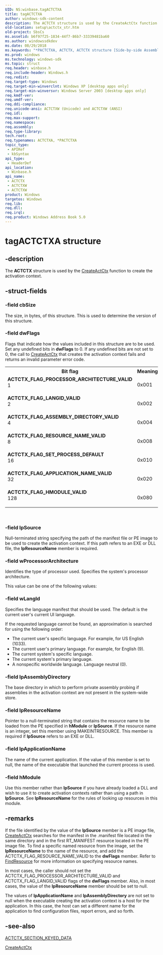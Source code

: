 ```yaml
---
UID: NS:winbase.tagACTCTXA
title: tagACTCTXA
author: windows-sdk-content
description: The ACTCTX structure is used by the CreateActCtx function to create the activation context.
old-location: setup\actctx_str.htm
old-project: SbsCs
ms.assetid: b6f97f25-1834-44f7-86b7-33339481ba60
ms.author: windowssdkdev
ms.date: 08/29/2018
ms.keywords: "*PACTCTXA, ACTCTX, ACTCTX structure [Side-by-side Assemblies], ACTCTXA, ACTCTXW, ACTCTX_FLAG_APPLICATION_NAME_VALID, ACTCTX_FLAG_ASSEMBLY_DIRECTORY_VALID, ACTCTX_FLAG_HMODULE_VALID, ACTCTX_FLAG_LANGID_VALID, ACTCTX_FLAG_PROCESSOR_ARCHITECTURE_VALID, ACTCTX_FLAG_RESOURCE_NAME_VALID, ACTCTX_FLAG_SET_PROCESS_DEFAULT, PACTCTX, PACTCTX structure pointer [Side-by-side Assemblies], _win32_actctx_str, setup.actctx_str, tagACTCTXA, tagACTCTXW, winbase/ACTCTX, winbase/ACTCTXW, winbase/PACTCTX"
ms.prod: windows
ms.technology: windows-sdk
ms.topic: struct
req.header: winbase.h
req.include-header: Windows.h
req.redist: 
req.target-type: Windows
req.target-min-winverclnt: Windows XP [desktop apps only]
req.target-min-winversvr: Windows Server 2003 [desktop apps only]
req.kmdf-ver: 
req.umdf-ver: 
req.ddi-compliance: 
req.unicode-ansi: ACTCTXW (Unicode) and ACTCTXW (ANSI)
req.idl: 
req.max-support: 
req.namespace: 
req.assembly: 
req.type-library: 
tech.root: 
req.typenames: ACTCTXA, *PACTCTXA
topic_type:
 - APIRef
 - kbSyntax
api_type:
 - HeaderDef
api_location:
 - Winbase.h
api_name:
 - ACTCTX
 - ACTCTXW
 - ACTCTXW
product: Windows
targetos: Windows
req.lib: 
req.dll: 
req.irql: 
req.product: Windows Address Book 5.0
---
```


# tagACTCTXA structure


## -description


The 
<b>ACTCTX</b> structure is used by the 
<a href="https://msdn.microsoft.com/11508215-8d8b-4040-a725-88804103fac4">CreateActCtx</a> function to create the activation context.


## -struct-fields




### -field cbSize

The size, in bytes, of this structure. This is used to determine the version of this structure.


### -field dwFlags

Flags that indicate how the values included in this structure are to be used. Set any undefined bits in <b>dwFlags</b> to 0. If any undefined bits are not set to 0, the call to 
<a href="https://msdn.microsoft.com/11508215-8d8b-4040-a725-88804103fac4">CreateActCtx</a> that creates the activation context fails and returns an invalid parameter error code. 



<table>
<tr>
<th>Bit flag</th>
<th>Meaning</th>
</tr>
<tr>
<td width="40%"><a id="ACTCTX_FLAG_PROCESSOR_ARCHITECTURE_VALID"></a><a id="actctx_flag_processor_architecture_valid"></a><dl>
<dt><b>ACTCTX_FLAG_PROCESSOR_ARCHITECTURE_VALID</b></dt>
<dt>1</dt>
</dl>
</td>
<td width="60%">
0x001

</td>
</tr>
<tr>
<td width="40%"><a id="ACTCTX_FLAG_LANGID_VALID"></a><a id="actctx_flag_langid_valid"></a><dl>
<dt><b>ACTCTX_FLAG_LANGID_VALID</b></dt>
<dt>2</dt>
</dl>
</td>
<td width="60%">
0x002

</td>
</tr>
<tr>
<td width="40%"><a id="ACTCTX_FLAG_ASSEMBLY_DIRECTORY_VALID"></a><a id="actctx_flag_assembly_directory_valid"></a><dl>
<dt><b>ACTCTX_FLAG_ASSEMBLY_DIRECTORY_VALID</b></dt>
<dt>4</dt>
</dl>
</td>
<td width="60%">
0x004

</td>
</tr>
<tr>
<td width="40%"><a id="ACTCTX_FLAG_RESOURCE_NAME_VALID"></a><a id="actctx_flag_resource_name_valid"></a><dl>
<dt><b>ACTCTX_FLAG_RESOURCE_NAME_VALID</b></dt>
<dt>8</dt>
</dl>
</td>
<td width="60%">
0x008

</td>
</tr>
<tr>
<td width="40%"><a id="ACTCTX_FLAG_SET_PROCESS_DEFAULT"></a><a id="actctx_flag_set_process_default"></a><dl>
<dt><b>ACTCTX_FLAG_SET_PROCESS_DEFAULT</b></dt>
<dt>16</dt>
</dl>
</td>
<td width="60%">
0x010

</td>
</tr>
<tr>
<td width="40%"><a id="ACTCTX_FLAG_APPLICATION_NAME_VALID"></a><a id="actctx_flag_application_name_valid"></a><dl>
<dt><b>ACTCTX_FLAG_APPLICATION_NAME_VALID</b></dt>
<dt>32</dt>
</dl>
</td>
<td width="60%">
0x020

</td>
</tr>
<tr>
<td width="40%"><a id="ACTCTX_FLAG_HMODULE_VALID"></a><a id="actctx_flag_hmodule_valid"></a><dl>
<dt><b>ACTCTX_FLAG_HMODULE_VALID</b></dt>
<dt>128</dt>
</dl>
</td>
<td width="60%">
0x080

</td>
</tr>
</table>
 


### -field lpSource

Null-terminated string specifying the path of the manifest file or PE image to be used to create the activation context. If this path refers to an EXE or DLL file, the  <b>lpResourceName</b> member is required.


### -field wProcessorArchitecture

Identifies the type of processor used. Specifies the system's processor architecture.

This value can be one of the following values: 





### -field wLangId

Specifies the language manifest that should be used. The default is the current user's current UI language. 

If the requested language cannot be found, an approximation is searched for using the following order: 




<ul>
<li>The current user's specific language. For example, for US English (1033).</li>
<li>The current user's primary language. For example, for English (9).</li>
<li>The current system's specific language.</li>
<li>The current system's primary language.</li>
<li>A nonspecific worldwide language. Language neutral (0).</li>
</ul>

### -field lpAssemblyDirectory

The base directory in which to perform private assembly probing if assemblies in the activation context are not present in the system-wide store.


### -field lpResourceName

Pointer to a null-terminated string that contains the resource name to be loaded from the PE specified in <b>hModule</b> or <b>lpSource</b>. If the resource name is an integer, set this member using MAKEINTRESOURCE. This member is required if   <b>lpSource</b> refers to an EXE or DLL.


### -field lpApplicationName

The name of the current application. If the value of this member is set to null, the name of the executable that launched the current process is used.


### -field hModule

Use this member rather than <b>lpSource</b> if you have already loaded a DLL and wish to use it to create activation contexts rather than using a path in <b>lpSource</b>. See <b>lpResourceName</b> for the rules of looking up resources in this module.


## -remarks



If the file identified by the value of the <b>lpSource</b> member is a PE image file, 
<a href="https://msdn.microsoft.com/11508215-8d8b-4040-a725-88804103fac4">CreateActCtx</a> searches for the manifest in the .manifest file located in the same directory and in the first RT_MANIFEST resource located in the PE image file. To find a specific named resource from the image, set the <b>lpResourceName</b> to the name of the resource, and add the ACTCTX_FLAG_RESOURCE_NAME_VALID to the <b>dwFlags</b> member. Refer to 
<a href="_win32_findresource_cpp">FindResource</a> for more information on specifying resource names.

In most cases, the caller should not set the ACTCTX_FLAG_PROCESSOR_ARCHITECTURE_VALID and ACTCTX_FLAG_LANGID_VALID flags of the <b>dwFlags</b> member. Also, in most cases, the value of the <b>lpResourceName</b> member should be set to null.

The values of <b>lpApplicationName</b> and <b>lpAssemblyDirectory</b> are not set to null when the executable creating the activation context is a host for the application. In this case, the host can set a different name for the application to find configuration files, report errors, and so forth.




## -see-also




<a href="https://msdn.microsoft.com/c73160e7-fff5-4ba5-8b3a-895ac944c76d">ACTCTX_SECTION_KEYED_DATA</a>



<a href="https://msdn.microsoft.com/11508215-8d8b-4040-a725-88804103fac4">CreateActCtx</a>
 

 

